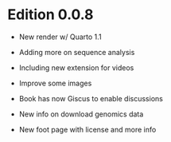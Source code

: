# Edition 0.0.8

- New render w/ Quarto 1.1

- Adding more on sequence analysis

- Including new extension for videos

- Improve some images

- Book has now Giscus to enable discussions

- New info on download genomics data

- New foot page with license and more info